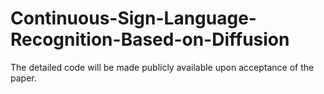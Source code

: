 # Continuous-Sign-Language-Recognition-Based-on-Diffusion

The detailed code will be made publicly available upon acceptance of the paper.
